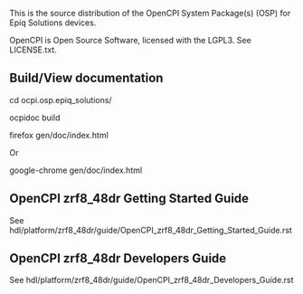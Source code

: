 This is the source distribution of the OpenCPI System Package(s) (OSP) for
Epiq Solutions devices.

OpenCPI is Open Source Software, licensed with the LGPL3. See LICENSE.txt.

Build/View documentation
---
cd ocpi.osp.epiq_solutions/

ocpidoc build

firefox gen/doc/index.html

Or

google-chrome gen/doc/index.html

OpenCPI zrf8\_48dr Getting Started Guide
---
See hdl/platform/zrf8\_48dr/guide/OpenCPI\_zrf8\_48dr\_Getting\_Started\_Guide.rst

OpenCPI zrf8\_48dr Developers Guide
---
See hdl/platform/zrf8\_48dr/guide/OpenCPI\_zrf8\_48dr\_Developers\_Guide.rst
